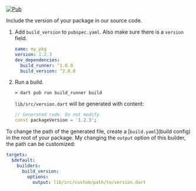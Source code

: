 [![Pub](https://img.shields.io/pub/v/build_version.svg)](https://pub.dev/packages/build_version)

Include the version of your package in our source code.

1. Add `build_version` to `pubspec.yaml`. Also make sure there is a `version`
   field.

    ```yaml
    name: my_pkg
    version: 1.2.3
    dev_dependencies:
      build_runner: ^1.0.0
      build_version: ^2.0.0
    ```

2. Run a build.

    ```console
    > dart pub run build_runner build
    ```

    `lib/src/version.dart` will be generated with content:

    ```dart
    // Generated code. Do not modify.
    const packageVersion = '1.2.3';
    ```

To change the path of the generated file, create a [`build.yaml`](build config)
in the root of your package.
My changing the `output` option of this builder, the path can be customized:

```yaml
targets:
  $default:
    builders:
      build_version:
        options:
          output: lib/src/custom/path/to/version.dart
```

[build config]: https://pub.dev/packages/build_config
